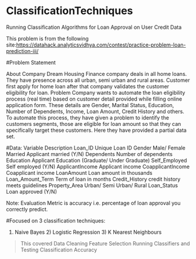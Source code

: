 # ClassificationTechniques
Running Classification Algorithms for Loan Approval on User Credit Data

This problem is from the following site:https://datahack.analyticsvidhya.com/contest/practice-problem-loan-prediction-iii/

#Problem Statement

About Company
Dream Housing Finance company deals in all home loans. They have presence across all urban, semi urban and rural areas. Customer first apply for home loan after that company validates the customer eligibility for loan.
Problem
Company wants to automate the loan eligibility process (real time) based on customer detail provided while filling online application form. These details are Gender, Marital Status, Education, Number of Dependents, Income, Loan Amount, Credit History and others. To automate this process, they have given a problem to identify the customers segments, those are eligible for loan amount so that they can specifically target these customers. Here they have provided a partial data set.

#Data: Variable Description
Loan_ID
Unique Loan ID
Gender
Male/ Female
Married
Applicant married (Y/N)
Dependents
Number of dependents
Education
Applicant Education (Graduate/ Under Graduate)
Self_Employed
Self employed (Y/N)
ApplicantIncome
Applicant income
CoapplicantIncome
Coapplicant income
LoanAmount
Loan amount in thousands
Loan_Amount_Term
Term of loan in months
Credit_History
credit history meets guidelines
Property_Area
Urban/ Semi Urban/ Rural
Loan_Status
Loan approved (Y/N)
 
Note: 
Evaluation Metric is accuracy i.e. percentage of loan approval you correctly predict.

#Focused on 3 classification techniques:
1) Naive Bayes 2) Logistic Regression 3) K Nearest Neighbours 
> This covered Data Cleaning 
> Feature Selection 
> Running Classifiers and Testing Classification Accuracy
